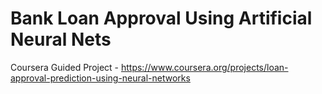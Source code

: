 # Bank Loan Approval Using Artificial Neural Nets
Coursera Guided Project - https://www.coursera.org/projects/loan-approval-prediction-using-neural-networks
